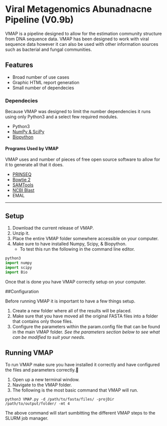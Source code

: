 # Viral Metagenomics Abunadnacne Pipeline (V0.9b)

VMAP is a pipeline designed to allow for the estimation community structure from DNA sequence data. VMAP has been designed to work with viral sequence data however it can also be used with other information sources such as bacterial and fungal communities.

## Features
  - Broad number of use cases
  - Graphic HTML report generation
  - Small number of dependecies 

### Dependecies
Because VMAP was designed to limit the number dependencies it runs using only Python3 and a select few required modules.

- Python3 
- [NumPy & SciPy](http://docs.scipy.org/doc/)
- [Biopython](http://biopython.org)

#### Programs Used by VMAP
VMAP uses and number of pieces of free open source software to allow for it to generate all that it does.

- [PRINSEQ](http://prinseq.sourceforge.net)
- [Bowtie 2](http://bowtie-bio.sourceforge.net)
- [SAMTools](http://samtools.sourceforge.net)
- [NCBI Blast](http://blast.ncbi.nlm.nih.gov/Blast.cgi?PAGE_TYPE=BlastDocs&DOC_TYPE=Download) 
- EMAL


----------


## Setup
 

 1. Download the current release of VMAP.
 2. Unzip it.
 3. Place the entire VMAP folder somewhere accessible on your computer.
 4. Make sure to have installed Numpy, Scipy, & Biopython.
	 - To test this run the following in the command line editor.

```python
python3
import numpy
import scipy
import Bio
```

Once that is done you have VMAP correctly setup on your computer.

##Configuration

Before running VMAP it is important to have a few things setup.

 1. Create a new folder where all of the results will be placed.
 2. Make sure that you have moved all the original FASTA files into a folder that contains only those files.
 3. Configure the parameters within the param.config file that can be found in the main VMAP folder. *See the parameters section below to see what can be modified to suit your needs.*

## Running VMAP

To run VMAP make sure you have installed it correctly and have configured the files and parameters correctly.

1. Open up a new terminal window.
2. Navigate to the VMAP folder.
3. The following is the most basic command that VMAP will run.


```
python3 VMAP.py -d /path/to/fasta/files/ -projDir /path/to/output/folder/ -mt 4
```
The above command will start sumbitting the different VMAP steps to the SLURM job manager. 


    

